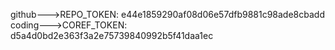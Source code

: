 github--->REPO_TOKEN: e44e1859290af08d06e57dfb9881c98ade8cbadd  
coding--->COREF_TOKEN: d5a4d0bd2e363f3a2e75739840992b5f41daa1ec
